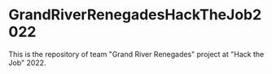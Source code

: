 # GrandRiverRenegadesHackTheJob2022
This is the repository of team "Grand River Renegades" project at "Hack the Job" 2022.
